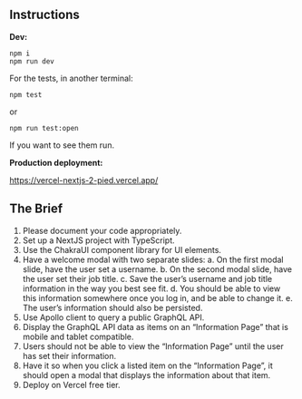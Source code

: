 ## Instructions 

**Dev:**
```
npm i 
npm run dev 
```

For the tests, in another terminal: 

```
npm test
```

or 

```
npm run test:open
```

If you want to see them run.

**Production deployment:**

https://vercel-nextjs-2-pied.vercel.app/



## The Brief 

1. Please document your code appropriately.
2. Set up a NextJS project with TypeScript.
3. Use the ChakraUI component library for UI elements.
4. Have a welcome modal with two separate slides:
a. On the first modal slide, have the user set a username.
b. On the second modal slide, have the user set their job title.
c. Save the user’s username and job title information in the way you best see fit.
d. You should be able to view this information somewhere once you log in, and be able to
change it.
e. The user’s information should also be persisted.
5. Use Apollo client to query a public GraphQL API.
6. Display the GraphQL API data as items on an “Information Page” that is mobile and tablet
compatible.
7. Users should not be able to view the “Information Page” until the user has set their information.
8. Have it so when you click a listed item on the “Information Page”, it should open a modal that
displays the information about that item.
9. Deploy on Vercel free tier.
